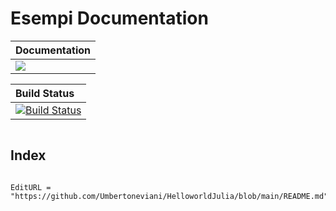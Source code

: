 # Esempi Documentation

| **Documentation** |
|:------------ |
| [![](https://img.shields.io/badge/docs-stable-blue.svg)](https://github.com/Umbertoneviani/HelloworldJulia/actions/workflows/Documentation.yml/badge.svg)


| **Build Status** |
|:------------ |
| [![Build Status](https://github.com/Umbertoneviani/HelloworldJulia/workflows/CI.yml/badge.svg?branch=main)](https://github.com/Umbertoneviani/HelloworldJulia/actions?query=workflow%3ACI)


```@contents
```

## Index

```@index

```


```@meta
EditURL = "https://github.com/Umbertoneviani/HelloworldJulia/blob/main/README.md"
```
